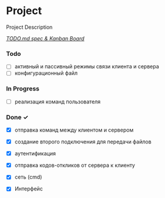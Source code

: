 # Project

Project Description

<em>[TODO.md spec & Kanban Board](https://bit.ly/3fCwKfM)</em>

### Todo

- [ ] активный и пассивный режимы связи клиента и сервера  
- [ ] конфигурационный файл  

### In Progress

- [ ] реализация команд пользователя  

### Done ✓

- [x] отправка команд между клиентом и сервером  
- [x] создание второго подключения для передачи файлов  
- [x] аутентификация  
- [x] отправка кодов-откликов от сервера к клиенту  
- [x] сеть (cmd)  
- [x] Интерфейс  

